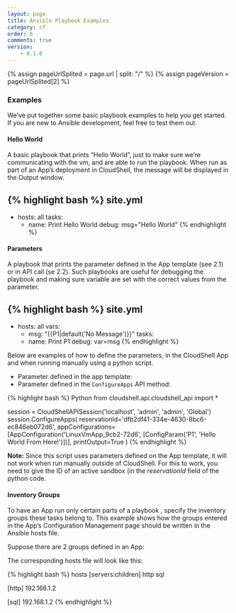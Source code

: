 ```yaml
---
layout: page
title: Ansible Playbook Examples
category: cf
order: 6
comments: true
version:
    - 8.1.0
---
```


{% assign pageUrlSplited = page.url | split: "/" %}
{% assign pageVersion = pageUrlSplited[2] %}

### Examples
We’ve put together some basic playbook examples to help you get started. If you are new to Ansible development, feel free to test them out.

#### Hello World
A basic playbook that prints “Hello World”, just to make sure we’re communicating with the vm, and are able to run the playbook. When run as part of an App’s deployment in CloudShell, the message will be displayed in the Output window.

{% highlight bash %}
site.yml
---
- hosts: all
  tasks:
  - name: Print Hello World
    debug: msg="Hello World"
{% endhighlight %}

#### Parameters
A playbook that prints the parameter defined in the App template (see 2.1) or in API call (se 2.2). Such playbooks are useful for debugging the playbook and making sure variable are set with the correct values from the parameter.

{% highlight bash %}
site.yml
---
- hosts: all
  vars: 
  - msg: "{{P1|default('No Message')}}"
  tasks:
  - name: Print P1
    debug: var=msg
{% endhighlight %}

Below are examples of how to define the parameters, in the CloudShell App and when running manually using a python script.
* Parameter defined in the app template: 
* Parameter defined in the `ConfigureApps` API method:

{% highlight bash %}
Python
from cloudshell.api.cloudshell_api import *

session = CloudShellAPISession('localhost', 'admin', 'admin', 'Global')
session.ConfigureApps(
    reservationId='dfb2df41-334e-4630-8bc6-ec846eb072d6',
    appConfigurations=[AppConfiguration('LinuxVmApp_9cb2-72d6', [ConfigParam('P1', 'Hello World From Here!')])],
    printOutput=True
)
{% endhighlight %}

**Note:** Since this script uses parameters defined on the App template, it will not work when run manually outside of CloudShell. For this to work, you need to give the ID of an active sandbox (in the *reservationId* field of the python code.<a name="InventoryGroups"></a>

#### Inventory Groups
To have an App run only certain parts of a playbook , specify the inventory groups these tasks belong to. This example shows how the groups entered in the App’s Configuration Management page should be written in the Ansible hosts file.

Suppose there are 2 groups defined in an App:
 
The corresponding hosts file will look like this:

{% highlight bash %}
hosts
[servers:children]
http
sql

[http]
192.168.1.2

[sql]
192.168.1.2
{% endhighlight %}
